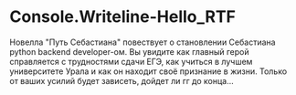 # Console.Writeline-Hello_RTF
Новелла "Путь Себастиана" повествует о становлении Себастиана python backend developer-ом. Вы увидите как главный герой справляется с трудностями сдачи ЕГЭ, как учиться в лучшем университете Урала и как он находит своё признание в жизни. Только от ваших усилий будет зависеть, дойдет ли гг до конца...
